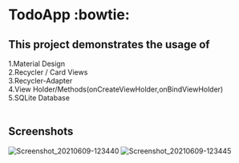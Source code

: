 # TodoApp :bowtie:

This project demonstrates the usage of
---

1.Material Design <br/>
2.Recycler / Card Views <br/>
3.Recycler-Adapter<br/>
4.View Holder/Methods(onCreateViewHolder,onBindViewHolder) <br/>
5.SQLite Database <br/>
<br/>

Screenshots
---

![Screenshot_20210609-123440](https://user-images.githubusercontent.com/69859338/121329985-4c90b880-c933-11eb-888d-65ee2f53a2c7.png)
![Screenshot_20210609-123445](https://user-images.githubusercontent.com/69859338/121329997-4ef31280-c933-11eb-91b9-e90969188fc9.png)



